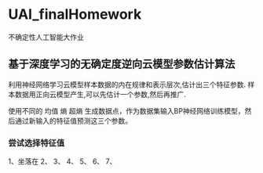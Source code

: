 # UAI_finalHomework
不确定性人工智能大作业

## 基于深度学习的无确定度逆向云模型参数估计算法
利用神经网络学习云模型样本数据的内在规律和表示层次,估计出三个特征参数. 样本数据用正向云模型产生,可以先估计一个参数,然后再推广.

使用不同的 均值 熵 超熵 生成数据点，作为数据集输入BP神经网络训练模型，然后通过新输入的特征值预测这三个参数。
### 尝试选择特征值
1、坐落在
2、
3、
4、
5、
6、
7、
